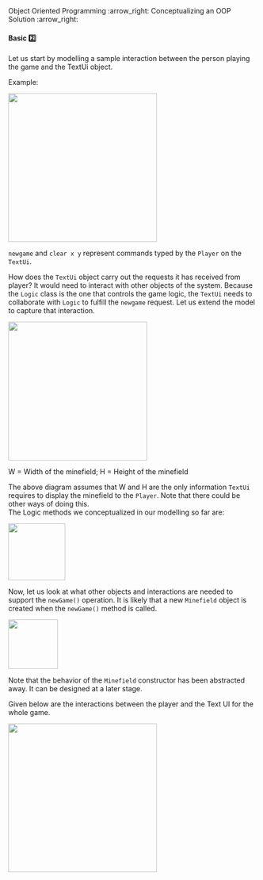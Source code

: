 <link rel="stylesheet" href="{{baseUrl}}/css/textbook.css">

<div class="website-content">

<div id="path">Object Oriented Programming :arrow_right: Conceptualizing an OOP Solution :arrow_right:</div>

<div id="title">

#### Basic :two:

</div>

<div id="body">

<dynamic-panel src="../../../uml/sequenceDiagrams/introduction/topicPanel.md" header="UML: Sequence Diagrams: Introduction" is-open></dynamic-panel>

<p/>

Let us start by modelling a sample interaction between the person playing the game and the TextUi object.

<dynamic-panel src="../../../uml/sequenceDiagrams/basics/topicPanel.md" header="UML: Sequence Diagrams: Basics" is-open></dynamic-panel>

<p/>

<tip-box>

Example:

<img src="{{baseUrl}}/oopDesign/conceptualizingSolution/basic/images/playerText.png" height="300" />
<p/>

`newgame` and `clear x y` represent commands typed by the `Player` on the `TextUi`.

</tip-box>

How does the `TextUi` object carry out the requests it has received from player? It would need to interact with other objects of the system. Because the `Logic` class is the one that controls the game logic, the `TextUi` needs to collaborate with `Logic` to fulfill the `newgame` request. Let us extend the model to capture that interaction.

<tip-box>

<img src="{{baseUrl}}/oopDesign/conceptualizingSolution/basic/images/playerTextLogic.png" height="280" />
<p/>

W = Width of the minefield; H =  Height of the minefield

</tip-box>

The above diagram assumes that W and H are the only information `TextUi` requires to display the minefield to the `Player`. Note that there could be other ways of doing this.  
The Logic methods we conceptualized in our modelling so far are:

<tip-box>

<img src="{{baseUrl}}/oopDesign/conceptualizingSolution/basic/images/textLogicMinefieldCell.png" height="115" />
<p/>

</tip-box>

Now, let us look at what other objects and interactions are needed to support the `newGame()` operation.  It is likely that a new `Minefield` object is created when the `newGame()` method is called.

<dynamic-panel src="../../../uml/sequenceDiagrams/objectCreation/topicPanel.md" header="UML: Sequence Diagrams: Object Creation" is-open></dynamic-panel>

<p/>

<tip-box>

<img src="{{baseUrl}}/oopDesign/conceptualizingSolution/basic/images/logicMinefield.png" height="100" />
<p/>

</tip-box>

Note that the behavior of the `Minefield` constructor has been abstracted away. It can be designed at a later stage.

Given below are the interactions between the player and the Text UI for the whole game.

<dynamic-panel src="../../../uml/sequenceDiagrams/loops/topicPanel.md" header="UML: Sequence Diagrams: Loops" is-open></dynamic-panel>

<p/>

<tip-box>

<img src="{{baseUrl}}/oopDesign/conceptualizingSolution/basic/images/playerTextLoop.png" height="300" />
<p/>

</tip-box>

<dynamic-panel src="../../../uml/sequenceDiagrams/minimalNotation/topicPanel.md" header="UML: Sequence Diagrams: Minimal Notation" is-open></dynamic-panel>

<p/>

</div>

</div>
